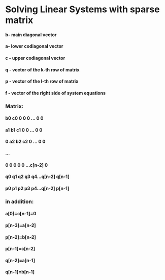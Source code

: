# Solving Linear Systems with sparse matrix #

#### b- main diagonal vector ####
#### a- lower codiagonal vector ####
#### c - upper codiagonal vector ####
#### q - vector of the k-th row of matrix ####
#### p - vector of the l-th row of matrix ####
#### f - vector of the right side of system equations ####

### Matrix: ###

#### b0  c0  0  0  0 ... 0 0 ####
#### a1  b1  c1 0  0 ... 0 0 ####
#### 0   a2  b2 c2 0 ... 0 0 ####
#### ... ####
#### 0   0   0  0  0 ...c[n-2] 0 ####
#### q0  q1  q2 q3 q4...q[n-2] q[n-1] ####
#### p0  p1  p2 p3 p4...q[n-2] p[n-1] ####

### in addition: ####
#### a[0]=c[n-1]=0 ####
#### p[n-3]=a[n-2] ####
#### p[n-2]=b[n-2] ####
#### p[n-1]=c[n-2] ####
#### q[n-2]=a[n-1] ####
#### q[n-1]=b[n-1] ####